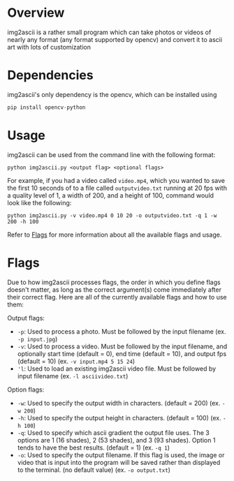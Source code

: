 # Overview

img2ascii is a rather small program which can take photos or videos of nearly any format (any format supported by opencv) and convert it to ascii art with lots of customization

# Dependencies

img2ascii's only dependency is the opencv, which can be installed using
```python
pip install opencv-python
```

# Usage

img2ascii can be used from the command line with the following format:
```
python img2ascii.py <output flag> <optional flags>
```
For example, if you had a video called `video.mp4`, which you wanted to save the first 10 seconds of to a file called `outputvideo.txt` running at 20 fps with a quality level of 1, a width of 200, and a height of 100, command would look like the following:
```
python img2ascii.py -v video.mp4 0 10 20 -o outputvideo.txt -q 1 -w 200 -h 100
```
Refer to [Flags](#flags) for more information about all the available flags and usage.

# Flags

Due to how img2ascii processes flags, the order in which you define flags doesn't matter, as long as the correct argument(s) come immediately after their correct flag.
Here are all of the currently available flags and how to use them:

Output flags:
- `-p`: Used to process a photo. Must be followed by the input filename (ex. `-p input.jpg`)
- `-v`: Used to process a video. Must be followed by the input filename, and optionally start time (default = 0), end time (default = 10), and output fps (default = 10) (ex. `-v input.mp4 5 15 24`)
- `'l`: Used to load an existing img2ascii video file. Must be followed by input filename (ex. `-l asciivideo.txt`)

Option flags:
- `-w`: Used to specify the output width in characters. (default = 200) (ex. `-w 200`)
- `-h`: Used to specify the output height in characters. (default = 100) (ex. `-h 100`)
- `-q`: Used to specify which ascii gradient the output file uses. The 3 options are 1 (16 shades), 2 (53 shades), and 3 (93 shades). Option 1 tends to have the best results. (default = 1) (ex. `-q 1`)
- `-o`: Used to specify the output filename. If this flag is used, the image or video that is input into the program will be saved rather than displayed to the terminal. (no default value) (ex. `-o output.txt`)
